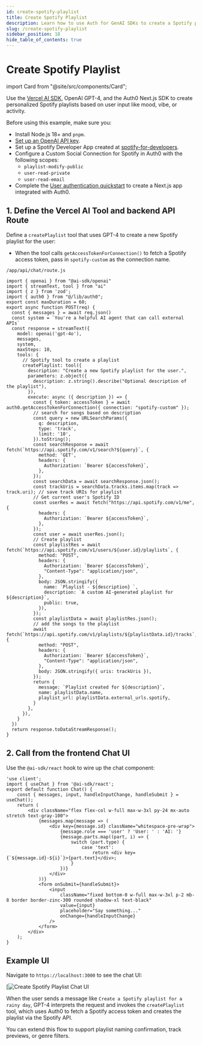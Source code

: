 ```yaml
---
id: create-spotify-playlist
title: Create Spotify Playlist
description: Learn how to use Auth for GenAI SDKs to create a Spotify playlist.
slug: /create-spotify-playlist
sidebar_position: 18
hide_table_of_contents: true
---
```


# Create Spotify Playlist

import Card from "@site/src/components/Card";

Use the [Vercel AI SDK](https://sdk.vercel.ai/docs/introduction), OpenAI GPT-4, and the Auth0 Next.js SDK to create personalized Spotify playlists based on user input like mood, vibe, or activity.

<Card headerText="Prerequisites">

Before using this example, make sure you:

- Install Node.js 18+ and `pnpm`.
- [Set up an OpenAI API key](https://platform.openai.com/docs/quickstart?api-mode=chat).
- Set up a Spotify Developer App created at [spotify-for-developers](https://developer.spotify.com/dashboard).
- Configure a Custom Social Connection for Spotify in Auth0 with the following scopes:
	- `playlist-modify-public`
	- `user-read-private`
	- `user-read-email`
- Complete the [User authentication quickstart](user-authentication) to create a Next.js app integrated with Auth0.

</Card>

## 1. Define the Vercel AI Tool and backend API Route

Define a `createPlaylist` tool that uses GPT-4 to create a new Spotify playlist for the user:
- When the tool calls `getAccessTokenForConnection()` to fetch a Spotify access token, pass in `spotify-custom` as the connection name.

```tsx
/app/api/chat/route.js

import { openai } from "@ai-sdk/openai"
import { streamText, tool } from "ai"
import { z } from 'zod';
import { auth0 } from "@/lib/auth0";
export const maxDuration = 60;
export async function POST(req) {
  const { messages } = await req.json()
  const system = `You're a helpful AI agent that can call external APIs`
  const response = streamText({
    model: openai('gpt-4o'),
    messages,
    system,
    maxSteps: 10,
    tools: {
      // Spotify tool to create a playlist
      createPlaylist: tool({
        description: "Create a new Spotify playlist for the user.",
        parameters: z.object({
          description: z.string().describe("Optional description of the playlist"),
        }),
        execute: async ({ description }) => {
          const { token: accessToken } = await auth0.getAccessTokenForConnection({ connection: "spotify-custom" });
          // search for songs based on description
          const query = new URLSearchParams({
            q: description,
            type: 'track',
            limit: '10',
          }).toString();
          const searchResponse = await fetch(`https://api.spotify.com/v1/search?${query}`, {
            method: 'GET',
            headers: {
              Authorization: `Bearer ${accessToken}`,
            },
          });
          const searchData = await searchResponse.json();
          const trackUris = searchData.tracks.items.map(track => track.uri); // save track URIs for playlist
          // Get current user's Spotify ID
          const userRes = await fetch("https://api.spotify.com/v1/me", {
            headers: {
              Authorization: `Bearer ${accessToken}`,
            },
          });
          const user = await userRes.json();
          // Create playlist
          const playlistRes = await fetch(`https://api.spotify.com/v1/users/${user.id}/playlists`, {
            method: "POST",
            headers: {
              Authorization: `Bearer ${accessToken}`,
              "Content-Type": "application/json",
            },
            body: JSON.stringify({
              name: `Playlist - ${description} `,
              description: `A custom AI-generated playlist for ${description}`,
              public: true,
            }),
          });
          const playlistData = await playlistRes.json();
          // add the songs to the playlist
          await fetch(`https://api.spotify.com/v1/playlists/${playlistData.id}/tracks`, {
            method: "POST",
            headers: {
              Authorization: `Bearer ${accessToken}`,
              "Content-Type": "application/json",
            },
            body: JSON.stringify({ uris: trackUris }),
          });
          return {
            message: `Playlist created for ${description}`,
            name: playlistData.name,
            playlist_url: playlistData.external_urls.spotify,
          }
        },
      }),
    }
  })
  return response.toDataStreamResponse();
}
```

## 2. Call from the frontend Chat UI

Use the `@ai-sdk/react` hook to wire up the chat component:

```tsx
'use client';
import { useChat } from '@ai-sdk/react';
export default function Chat() {
    const { messages, input, handleInputChange, handleSubmit } = useChat();
    return (
        <div className="flex flex-col w-full max-w-3xl py-24 mx-auto stretch text-gray-100">
            {messages.map(message => (
                <div key={message.id} className="whitespace-pre-wrap">
                    {message.role === 'user' ? 'User: ' : 'AI: '}
                    {message.parts.map((part, i) => {
                        switch (part.type) {
                            case 'text':
                                return <div key={`${message.id}-${i}`}>{part.text}</div>;
                        }
                    })}
                </div>
            ))}
            <form onSubmit={handleSubmit}>
                <input
                    className="fixed bottom-0 w-full max-w-3xl p-2 mb-8 border border-zinc-300 rounded shadow-xl text-black"
                    value={input}
                    placeholder="Say something..."
                    onChange={handleInputChange}
                />
            </form>
        </div>
    );
}
```

## Example UI

Navigate to `https://localhost:3000` to see the chat UI:

[![Create Spotify Playlist Chat UI](/img/create_spotify_playlist_chat_ui.png)

When the user sends a message like `Create a Spotify playlist for a rainy day`, GPT-4 interprets the request and invokes the `createPlaylist` tool, which uses Auth0 to fetch a Spotify access token and creates the playlist via the Spotify API.

You can extend this flow to support playlist naming confirmation, track previews, or genre filters.
